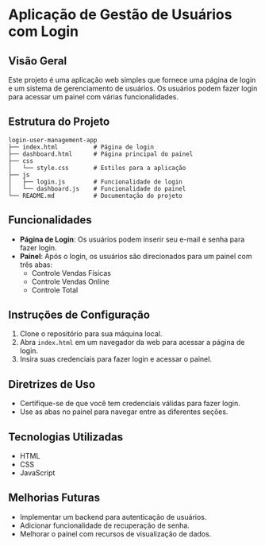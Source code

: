 # Aplicação de Gestão de Usuários com Login

## Visão Geral
Este projeto é uma aplicação web simples que fornece uma página de login e um sistema de gerenciamento de usuários. Os usuários podem fazer login para acessar um painel com várias funcionalidades.

## Estrutura do Projeto
```
login-user-management-app
├── index.html          # Página de login
├── dashboard.html      # Página principal do painel
├── css
│   └── style.css       # Estilos para a aplicação
├── js
│   ├── login.js        # Funcionalidade de login
│   └── dashboard.js    # Funcionalidade do painel
└── README.md           # Documentação do projeto
```

## Funcionalidades
- **Página de Login**: Os usuários podem inserir seu e-mail e senha para fazer login.
- **Painel**: Após o login, os usuários são direcionados para um painel com três abas:
  - Controle Vendas Físicas
  - Controle Vendas Online
  - Controle Total

## Instruções de Configuração
1. Clone o repositório para sua máquina local.
2. Abra `index.html` em um navegador da web para acessar a página de login.
3. Insira suas credenciais para fazer login e acessar o painel.

## Diretrizes de Uso
- Certifique-se de que você tem credenciais válidas para fazer login.
- Use as abas no painel para navegar entre as diferentes seções.

## Tecnologias Utilizadas
- HTML
- CSS
- JavaScript

## Melhorias Futuras
- Implementar um backend para autenticação de usuários.
- Adicionar funcionalidade de recuperação de senha.
- Melhorar o painel com recursos de visualização de dados.